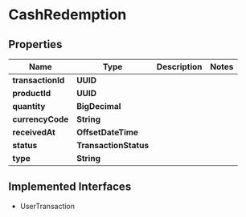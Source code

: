 

# CashRedemption


## Properties

| Name | Type | Description | Notes |
|------------ | ------------- | ------------- | -------------|
|**transactionId** | **UUID** |  |  |
|**productId** | **UUID** |  |  |
|**quantity** | **BigDecimal** |  |  |
|**currencyCode** | **String** |  |  |
|**receivedAt** | **OffsetDateTime** |  |  |
|**status** | **TransactionStatus** |  |  |
|**type** | **String** |  |  |


## Implemented Interfaces

* UserTransaction


